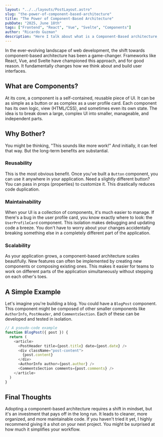 ```yaml
---
layout: "../../layouts/PostLayout.astro"
slug: "the-power-of-component-based-architecture"
title: "The Power of Component-Based Architecture"
pubDate: "2025, June 18th"
tags: ["Frontend", "React", "Vue", "Svelte", "Components"]
author: "Ricardo Guzman"
description: "Here I talk about what is a Component-Based architecture, its benefits and an example of a component."
---
```


In the ever-evolving landscape of web development, the shift towards component-based architecture has been a game-changer. Frameworks like React, Vue, and Svelte have championed this approach, and for good reason. It fundamentally changes how we think about and build user interfaces.

## What are Components?

At its core, a component is a self-contained, reusable piece of UI. It can be as simple as a button or as complex as a user profile card. Each component has its own logic, view (HTML/CSS), and sometimes even its own state. The idea is to break down a large, complex UI into smaller, manageable, and independent parts.

## Why Bother?

You might be thinking, "This sounds like more work!" And initially, it can feel that way. But the long-term benefits are substantial.

### Reusability
This is the most obvious benefit. Once you've built a `Button` component, you can use it anywhere in your application. Need a slightly different button? You can pass in props (properties) to customize it. This drastically reduces code duplication.

### Maintainability
When your UI is a collection of components, it's much easier to manage. If there's a bug in the user profile card, you know exactly where to look: the `UserProfileCard` component. This isolation makes debugging and updating code a breeze. You don't have to worry about your changes accidentally breaking something else in a completely different part of the application.

### Scalability
As your application grows, a component-based architecture scales beautifully. New features can often be implemented by creating new components or composing existing ones. This makes it easier for teams to work on different parts of the application simultaneously without stepping on each other's toes.

## A Simple Example

Let's imagine you're building a blog. You could have a `BlogPost` component. This component might be composed of other smaller components like `AuthorInfo`, `PostHeader`, and `CommentsSection`. Each of these can be developed and tested in isolation.

```javascript
// A pseudo-code example
function BlogPost({ post }) {
  return (
    <article>
      <PostHeader title={post.title} date={post.date} />
      <div className="post-content">
        {post.content}
      </div>
      <AuthorInfo author={post.author} />
      <CommentsSection comments={post.comments} />
    </article>
  )
}
```

## Final Thoughts

Adopting a component-based architecture requires a shift in mindset, but it's an investment that pays off in the long run. It leads to cleaner, more organized, and more maintainable code. If you haven't tried it yet, I highly recommend giving it a shot on your next project. You might be surprised at how much it simplifies your workflow.
